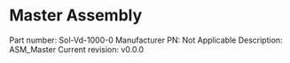# Master Assembly
Part number:      Sol-Vd-1000-0
Manufacturer PN:  Not Applicable
Description:      ASM_Master
Current revision: v0.0.0
